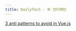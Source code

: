 ```yaml
---
title: DailyTech - 뷰 안티패턴
---
```


[3 anti patterns to avoid in Vue.js](https://www.binarcode.com/blog/3-anti-patterns-to-avoid-in-vuejs/)
